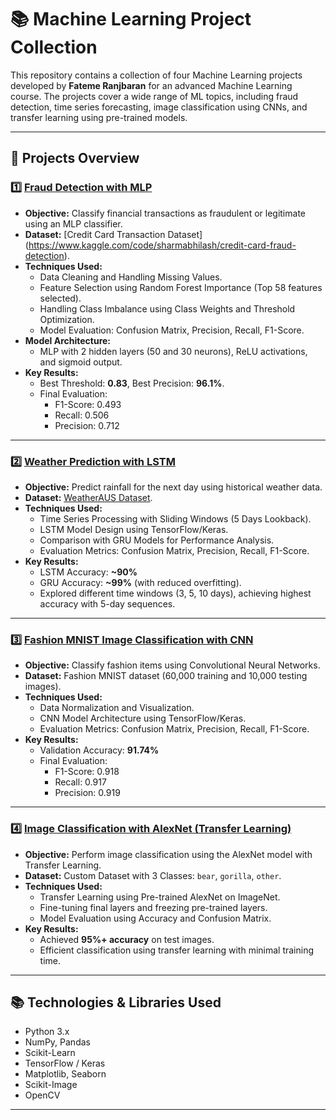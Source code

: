 # 📚 Machine Learning Project Collection

This repository contains a collection of four Machine Learning projects developed by **Fateme Ranjbaran** for an advanced Machine Learning course. The projects cover a wide range of ML topics, including fraud detection, time series forecasting, image classification using CNNs, and transfer learning using pre-trained models.

---

## 🚀 **Projects Overview**

### 1️⃣ [Fraud Detection with MLP](./Fraud_Detection)
- **Objective:** Classify financial transactions as fraudulent or legitimate using an MLP classifier.
- **Dataset:** [Credit Card Transaction Dataset] (https://www.kaggle.com/code/sharmabhilash/credit-card-fraud-detection).
- **Techniques Used:**
  - Data Cleaning and Handling Missing Values.
  - Feature Selection using Random Forest Importance (Top 58 features selected).
  - Handling Class Imbalance using Class Weights and Threshold Optimization.
  - Model Evaluation: Confusion Matrix, Precision, Recall, F1-Score.
- **Model Architecture:**
  - MLP with 2 hidden layers (50 and 30 neurons), ReLU activations, and sigmoid output.
- **Key Results:**
  - Best Threshold: **0.83**, Best Precision: **96.1%**.
  - Final Evaluation:
    - F1-Score: 0.493  
    - Recall: 0.506  
    - Precision: 0.712  

---

### 2️⃣ [Weather Prediction with LSTM](./Weather_Prediction_LSTM)
- **Objective:** Predict rainfall for the next day using historical weather data.
- **Dataset:** [WeatherAUS Dataset](https://www.kaggle.com/datasets/jsphyg/weather-dataset-rattle-package).
- **Techniques Used:**
  - Time Series Processing with Sliding Windows (5 Days Lookback).
  - LSTM Model Design using TensorFlow/Keras.
  - Comparison with GRU Models for Performance Analysis.
  - Evaluation Metrics: Confusion Matrix, Precision, Recall, F1-Score.
- **Key Results:**
  - LSTM Accuracy: **~90%**
  - GRU Accuracy: **~99%** (with reduced overfitting).
  - Explored different time windows (3, 5, 10 days), achieving highest accuracy with 5-day sequences.

---

### 3️⃣ [Fashion MNIST Image Classification with CNN](./Fashion_MNIST_Classification)
- **Objective:** Classify fashion items using Convolutional Neural Networks.
- **Dataset:** Fashion MNIST dataset (60,000 training and 10,000 testing images).
- **Techniques Used:**
  - Data Normalization and Visualization.
  - CNN Model Architecture using TensorFlow/Keras.
  - Evaluation Metrics: Confusion Matrix, Precision, Recall, F1-Score.
- **Key Results:**
  - Validation Accuracy: **91.74%**
  - Final Evaluation:
    - F1-Score: 0.918  
    - Recall: 0.917  
    - Precision: 0.919  

---

### 4️⃣ [Image Classification with AlexNet (Transfer Learning)](./AlexNet_TransferLearning)
- **Objective:** Perform image classification using the AlexNet model with Transfer Learning.
- **Dataset:** Custom Dataset with 3 Classes: `bear`, `gorilla`, `other`.
- **Techniques Used:**
  - Transfer Learning using Pre-trained AlexNet on ImageNet.
  - Fine-tuning final layers and freezing pre-trained layers.
  - Model Evaluation using Accuracy and Confusion Matrix.
- **Key Results:**
  - Achieved **95%+ accuracy** on test images.
  - Efficient classification using transfer learning with minimal training time.

---

## 📚 **Technologies & Libraries Used**
- Python 3.x
- NumPy, Pandas
- Scikit-Learn
- TensorFlow / Keras
- Matplotlib, Seaborn
- Scikit-Image
- OpenCV

---

